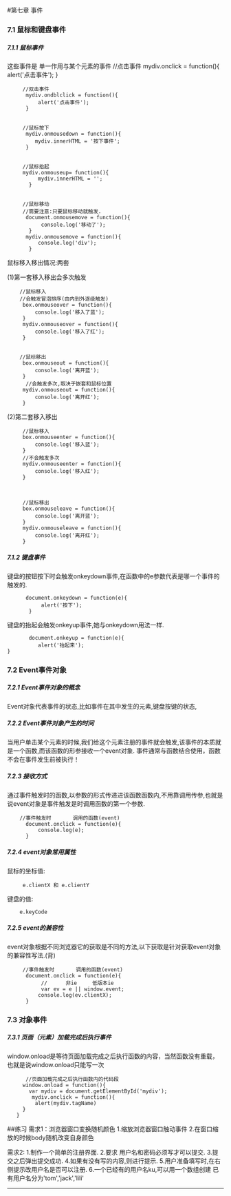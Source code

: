 #第七章 事件
### 7.1 鼠标和键盘事件
##### 7.1.1 鼠标事件
这些事件是 单一作用与某个元素的事件
        //点击事件
          mydiv.onclick = function(){
             alert('点击事件');
          }


         //双击事件
          mydiv.ondblclick = function(){
              alert('点击事件');
          } 


         //鼠标按下
          mydiv.onmousedown = function(){
             mydiv.innerHTML = '按下事件';
          } 


         //鼠标抬起
         mydiv.onmouseup= function(){
              mydiv.innerHTML = '';
           } 


         //鼠标移动
         //需要注意:只要鼠标移动就触发.
          document.onmousemove = function(){
               console.log('移动了');
           }
          mydiv.onmousemove = function(){
              console.log('div');
           }

鼠标移入移出情况:两套

(1)第一套移入移出会多次触发
 
        //鼠标移入
        //会触发冒泡排序(由内到外逐级触发)
         box.onmouseover = function(){
             console.log('移入了蓝');
         }
         mydiv.onmouseover = function(){
             console.log('移入了红');
         }

      
        //鼠标移出
         box.onmouseout = function(){
             console.log('离开蓝');
         }
          //会触发多次,取决于嵌套和鼠标位置
         mydiv.onmouseout = function(){
             console.log('离开红');
         }

(2)第二套移入移出

         //鼠标移入
         box.onmouseenter = function(){
             console.log('移入蓝');
         }
         //不会触发多次
         mydiv.onmouseenter = function(){
             console.log('移入红');
         }



         //鼠标移出
         box.onmouseleave = function(){
             console.log('离开蓝');
         }
         mydiv.onmouseleave = function(){
             console.log('离开红');
         }


##### 7.1.2 键盘事件
键盘的按钮按下时会触发onkeydown事件,在函数中的e参数代表是哪一个事件的触发的.

          document.onkeydown = function(e){
               alert('按下');
           }

          
键盘的抬起会触发onkeyup事件,她与onkeydown用法一样.

           document.onkeyup = function(e){
              alert('抬起来');
    }

### 7.2 Event事件对象
##### 7.2.1 Event事件对象的概念
 Event对象代表事件的状态,比如事件在其中发生的元素,键盘按键的状态,


##### 7.2.2 Event事件对象产生的时间
当用户单击某个元素的时候,我们给这个元素注册的事件就会触发,该事件的本质就是一个函数,而该函数的形参接收一个event对象.
事件通常与函数结合使用，函数不会在事件发生前被执行！

##### 7.2.3 接收方式
通过事件触发时的函数,以参数的形式传递进该函数函数内,不用靠调用传参,也就是说event对象是事件触发是时调用函数的第一个参数.

        //事件触发时       调用的函数(event)
          document.onclick = function(e){
              console.log(e);
          }

##### 7.2.4 event对象常用属性
鼠标的坐标值:
        
         e.clientX 和 e.clientY

键盘的值:
       
        e.keyCode

##### 7.2.5 event的兼容性
event对象根据不同浏览器它的获取是不同的方法,以下获取是针对获取event对象的兼容性写法.(背)   

         //事件触发时       调用的函数(event)
          document.onclick = function(e){
               //      非ie     低版本ie
               var ev = e || window.event;
              console.log(ev.clientX);
          }



### 7.3 对象事件
##### 7.3.1 页面（元素）加载完成后执行事件
window.onload是等待页面加载完成之后执行函数的内容，当然函数没有重载，也就是说window.onload只能写一次

          //页面加载完成之后执行函数内的代码段
         window.onload = function(){
           var mydiv = document.getElementById('mydiv');
            mydiv.onclick = function(){
             alert(mydiv.tagName)
         }
       }


##练习
需求1：浏览器窗口变换随机颜色
1.缩放浏览器窗口触动事件
2.在窗口缩放的时候body随机改变自身颜色


需求2:
1.制作一个简单的注册界面.
2.要求 用户名和密码必须写才可以提交.
3.提交之后弹出提交成功.
4.如果有没有写的内容,则进行提示.
5.用户准备填写时,在右侧提示改用户名是否可以注册.
6.一个已经有的用户名ku,可以用一个数组创建
已有用户名分为'tom','jack','lili'


---------
